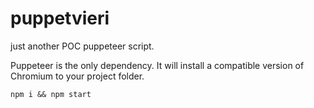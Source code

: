 # puppetvieri
just another POC puppeteer script.

Puppeteer is the only dependency. It will install a compatible version of Chromium to your project folder.

`npm i && npm start` 
